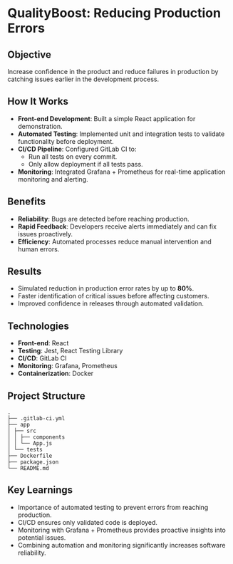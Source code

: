 # QualityBoost: Reducing Production Errors

## Objective
Increase confidence in the product and reduce failures in production by catching issues earlier in the development process.

## How It Works
- **Front-end Development**: Built a simple React application for demonstration.
- **Automated Testing**: Implemented unit and integration tests to validate functionality before deployment.
- **CI/CD Pipeline**: Configured GitLab CI to:
  - Run all tests on every commit.
  - Only allow deployment if all tests pass.
- **Monitoring**: Integrated Grafana + Prometheus for real-time application monitoring and alerting.

## Benefits
- **Reliability**: Bugs are detected before reaching production.
- **Rapid Feedback**: Developers receive alerts immediately and can fix issues proactively.
- **Efficiency**: Automated processes reduce manual intervention and human errors.

## Results
- Simulated reduction in production error rates by up to **80%**.
- Faster identification of critical issues before affecting customers.
- Improved confidence in releases through automated validation.

## Technologies
- **Front-end**: React
- **Testing**: Jest, React Testing Library
- **CI/CD**: GitLab CI
- **Monitoring**: Grafana, Prometheus
- **Containerization**: Docker

## Project Structure

```
.
├── .gitlab-ci.yml
├── app
│ ├── src
│ │ ├── components
│ │ └── App.js
│ └── tests
├── Dockerfile
├── package.json
└── README.md
```

## Key Learnings
- Importance of automated testing to prevent errors from reaching production.
- CI/CD ensures only validated code is deployed.
- Monitoring with Grafana + Prometheus provides proactive insights into potential issues.
- Combining automation and monitoring significantly increases software reliability.
